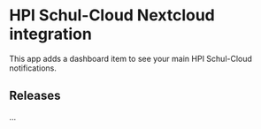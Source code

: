 # HPI Schul-Cloud Nextcloud integration

This app adds a dashboard item to see your main HPI Schul-Cloud notifications.

## Releases

...
